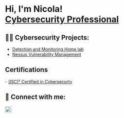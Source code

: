 <h1>Hi, I'm Nicola! <br/><a href="https://www.linkedin.com/in/joshmadakor/">Cybersecurity Professional</a></h1>

<h2>👨‍💻 Cybersecurity Projects:</h2>

- [Detection and Monitoring Home lab](https://github.com)
- [Nessus Vulnerability Management](https://github.com)

<h2>Certifications</h2>
- <a href="https://www.credly.com/badges/59ee6e43-9780-4dc1-9513-d940a6da4fa7">(ISC)² Certified in Cybersecurty</a>

<h2> 🤳 Connect with me:</h2>

[<img align="left" alt="JoshMadakor | LinkedIn" width="22px" src="https://cdn.jsdelivr.net/npm/simple-icons@v3/icons/linkedin.svg" />][linkedin]

[linkedin]: https://linkedin.com
